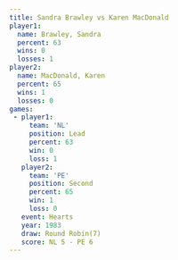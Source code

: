 ```yaml
---
title: Sandra Brawley vs Karen MacDonald
player1:                
  name: Brawley, Sandra 
  percent: 63           
  wins: 0               
  losses: 1             
player2:                
  name: MacDonald, Karen
  percent: 65           
  wins: 1               
  losses: 0             
games:
 - player1:        
     team: 'NL'    
     position: Lead
     percent: 63   
     win: 0        
     loss: 1       
   player2:          
     team: 'PE'      
     position: Second
     percent: 65     
     win: 1          
     loss: 0         
   event: Hearts       
   year: 1983          
   draw: Round Robin(7)
   score: NL 5 - PE 6  
---
```

